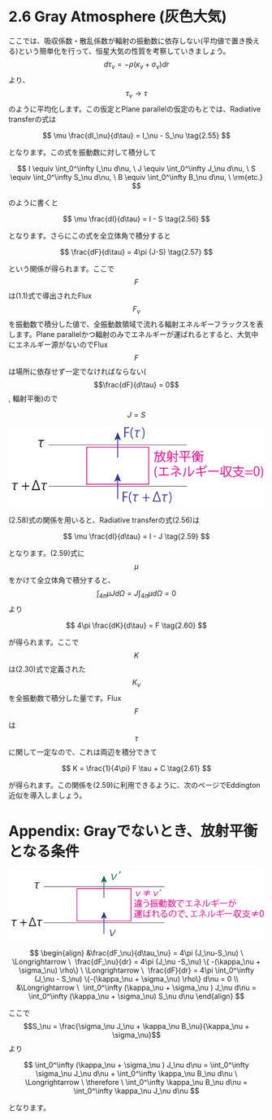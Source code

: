 # 2.6 Gray Atmosphere (灰色大気)

ここでは、吸収係数・散乱係数が輻射の振動数に依存しない(平均値で置き換える)という簡単化を行って、恒星大気の性質を考察していきましょう。$$d\tau_\nu = -\rho (\kappa_\nu + \sigma_\nu) dr$$より、$$\tau_\nu \rightarrow \tau$$のように平均化します。この仮定とPlane parallelの仮定のもとでは、Radiative transferの式は

$$
\mu \frac{dI_\nu}{d\tau} 
= I_\nu - S_\nu \tag{2.55}
$$

となります。この式を振動数に対して積分して

$$
I 
\equiv \int_0^\infty I_\nu d\nu, \ 
J 
\equiv \int_0^\infty J_\nu d\nu, \
S 
\equiv \int_0^\infty S_\nu d\nu, \
B 
\equiv \int_0^\infty B_\nu d\nu, \ \rm{etc.}
$$

のように書くと

$$
\mu \frac{dI}{d\tau} 
= I - S \tag{2.56}
$$

となります。さらにこの式を全立体角で積分すると

$$
\frac{dF}{d\tau} 
= 4\pi (J-S) \tag{2.57}
$$

という関係が得られます。ここで$$F$$は(1.1)式で導出されたFlux $$F_\nu$$を振動数で積分した値で、全振動数領域で流れる輻射エネルギーフラックスを表します。Plane parallelかつ輻射のみでエネルギーが運ばれるとすると、大気中にエネルギー源がないのでFlux $$F$$は場所に依存せず一定でなければならない($$\frac{dF}{d\tau} = 0$$, 輻射平衡)ので

$$
J 
= S \tag{2.58}
$$

![放射平衡の概念図](/images/atmos/gray_equilibrium.png)

(2.58)式の関係を用いると、Radiative transferの式(2.56)は

$$
\mu \frac{dI}{d\tau} 
= I - J \tag{2.59}
$$

となります。(2.59)式に$$\mu$$をかけて全立体角で積分すると、$$\int_{4\pi} \mu J d\Omega = J \int_{4\pi} \mu d\Omega = 0$$より

$$
4\pi \frac{dK}{d\tau} 
= F \tag{2.60}
$$

が得られます。ここで$$K$$は(2.30)式で定義された$$K_\nu$$を全振動数で積分した量です。Flux $$F$$は$$\tau$$に関して一定なので、これは両辺を積分できて

$$
K 
= \frac{1}{4\pi} F \tau + C \tag{2.61}
$$

が得られます。この関係を(2.59)に利用できるように、次のページでEddington近似を導入しましょう。

# Appendix: Grayでないとき、放射平衡となる条件

![Gray Atmosphereでないときの放射平衡の概念図](/images/atmos/not_gray_equilibrium.png)

$$
\begin{align}
&\frac{dF_\nu}{d\tau_\nu} 
= 4\pi (J_\nu-S_\nu) \ \Longrightarrow \ 
\frac{dF_\nu}{dr} 
= 4\pi (J_\nu -S_\nu) \{ -(\kappa_\nu + \sigma_\nu) \rho\} \ \Longrightarrow \ 
\frac{dF}{dr} 
= 4\pi \int_0^\infty (J_\nu - S_\nu) \{-(\kappa_\nu + \sigma_\nu) \rho\} d\nu 
= 0 \\
&\Longrightarrow \ 
\int_0^\infty (\kappa_\nu + \sigma_\nu ) J_\nu d\nu 
= \int_0^\infty (\kappa_\nu + \sigma_\nu) S_\nu d\nu
\end{align}
$$

ここで$$S_\nu = \frac{\sigma_\nu J_\nu + \kappa_\nu B_\nu}{\kappa_\nu + \sigma_\nu}$$より

$$
\int_0^\infty (\kappa_\nu + \sigma_\nu ) J_\nu d\nu 
= \int_0^\infty \sigma_\nu J_\nu d\nu + \int_0^\infty \kappa_\nu B_\nu d\nu \ \Longrightarrow \ 
\therefore \ \int_0^\infty \kappa_\nu B_\nu d\nu 
= \int_0^\infty \kappa_\nu J_\nu d\nu
$$

となります。